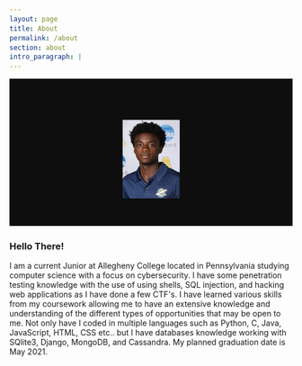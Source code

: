 ```yaml
---
layout: page
title: About
permalink: /about
section: about
intro_paragraph: |
---
```


![Photo](assets/img/uploads/jordan02.jpg)



### Hello There!

I am a current Junior at Allegheny College located in Pennsylvania studying computer science with a focus on cybersecurity. I have some penetration testing knowledge with the use of using shells, SQL injection, and hacking web applications as I have done a few CTF's. I have learned various skills from my coursework allowing me to have an extensive knowledge and understanding of the different types of opportunities that may be open to me. Not only have I coded in multiple languages such as Python, C, Java, JavaScript, HTML, CSS etc.. but I have databases knowledge working with SQlite3, Django, MongoDB, and Cassandra. My planned graduation date is May 2021.   
